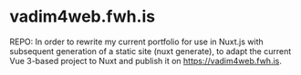 # vadim4web.fwh.is
REPO: In order to rewrite my current portfolio for use in Nuxt.js with subsequent generation of a static site (nuxt generate), to adapt the current Vue 3-based project to Nuxt and publish it on https://vadim4web.fwh.is.
